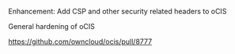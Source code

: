 Enhancement: Add CSP and other security related headers to oCIS

General hardening of oCIS

https://github.com/owncloud/ocis/pull/8777

